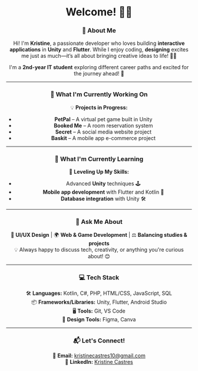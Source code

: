 <div align="center">

# Welcome! 👋✨  

### 🌱 About Me  
Hi! I'm **Kristine**, a passionate developer who loves building **interactive applications** in **Unity** and **Flutter**. While I enjoy coding, **designing** excites me just as much—it’s all about bringing creative ideas to life! 🎨✨  

I'm a **2nd-year IT student** exploring different career paths and excited for the journey ahead! 🚀  

---

### 🔭 What I'm Currently Working On  
💡 **Projects in Progress:**  
-  **PetPal** – A virtual pet game built in Unity  
-  **Booked Me** – A room reservation system  
-  **Secret** – A social media website project  
-  **Baskit** – A mobile app e-commerce project

---

### 🐋 What I'm Currently Learning  
🚀 **Leveling Up My Skills:**  
- Advanced **Unity** techniques 🕹️  
- **Mobile app development** with Flutter and Kotlin 📱  
- **Database integration** with Unity 🛠️  

---

### 💬 Ask Me About  
🎨 **UI/UX Design** | 🌍 **Web & Game Development** | ⚖️ **Balancing studies & projects**  
💡 Always happy to discuss tech, creativity, or anything you're curious about! 😊  

---

### 💻 Tech Stack  
🛠️ **Languages:** Kotlin, C#, PHP, HTML/CSS, JavaScript, SQL  
📦 **Frameworks/Libraries:** Unity, Flutter, Android Studio  
🖥️ **Tools:** Git, VS Code  
🎨 **Design Tools:** Figma, Canva  

---


### 📬 Let's Connect!  
📧 **Email:** kristinecastres10@gmail.com  
🔗 **LinkedIn:** [Kristine Castres](https://www.linkedin.com/in/kristinecastres)  

</div>
